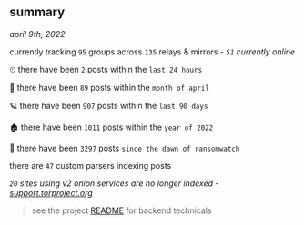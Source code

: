 
## summary
_april 9th, 2022_

currently tracking `95` groups across `135` relays & mirrors - _`51` currently online_

⏲ there have been `2` posts within the `last 24 hours`

🦈 there have been `89` posts within the `month of april`

🪐 there have been `907` posts within the `last 90 days`

🏚 there have been `1011` posts within the `year of 2022`

🦕 there have been `3297` posts `since the dawn of ransomwatch`

there are `47` custom parsers indexing posts

_`20` sites using v2 onion services are no longer indexed - [support.torproject.org](https://support.torproject.org/onionservices/v2-deprecation/)_

> see the project [README](https://github.com/thetanz/ransomwatch#ransomwatch--) for backend technicals

